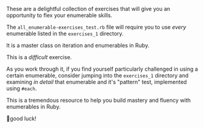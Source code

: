 These are a delightful collection of exercises that will give you an opportunity to flex your enumerable skills.

The `all_enumerable-exercises_test.rb` file will require you to use _every_ enumerable listed in the `exercises_1` directory. 

It is a master class on iteration and enumerables in Ruby. 

This is a _difficult_ exercise.

As you work through it, if you find yourself particularly challenged in using a certain enumerable, consider jumping into the `exercises_1` directory and examining _in detail_ that enumerable and it's "pattern" test, implemented using `#each`.

This is a tremendous resource to help you build mastery and fluency with enumerables in Ruby. 

🤞good luck!